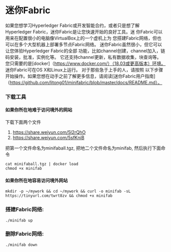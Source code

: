 # 迷你Fabric
如果您想学习Hyperledger Fabric或开发智能合约，或者只是想了解
Hyperledger Fabric，迷你Fabric是让您快速开始的良好工具。迷
你Fabric可以用来在配置很小的电脑像VirtualBox上的一个虚机上为
您搭建Fabric网络，但也可以在多个大型机器上部署多节点Fabric网络。
迷你Fabric虽然很小，但它可以让您体验Hyperledger Fabric的全部
功能，比如channel创建，channel加入，链码安装，批准，实例化等。
它还支持channel更新，私有数据收集，块查询等。您只需要的是[docker]（https://www.docker.com/）（18.03或更高版本）环境。
迷你Fabric可在OS X和Linux上运行。 对于那些急于上手的人，请按照
以下步骤开始操作。如果您想在动手之前了解更多信息，请阅读[迷你Fabric用户指南]（https://github.com/litong01/minifabric/blob/master/docs/README.md）。


### 下载工具

#### 如果你所在地难于访问境外的网站
下载下面两个文件
1. https://share.weiyun.com/5l2rQhO
2. https://share.weiyun.com/5sfKniB

把第一个文件命名为minifaball.tgz, 把地二个文件命名为minifab, 然后执行下面命令
```
cat minifaball.tgz | docker load
chmod +x minifab
```

#### 如果你所在地容易访问境外网站
```
mkdir -p ~/mywork && cd ~/mywork && curl -o minifab -sL https://tinyurl.com/twrt8zv && chmod +x minifab
```

### 搭建Fabric网络:
```
./minifab up
```

### 删除Fabric网络:
```
./minifab down
```
